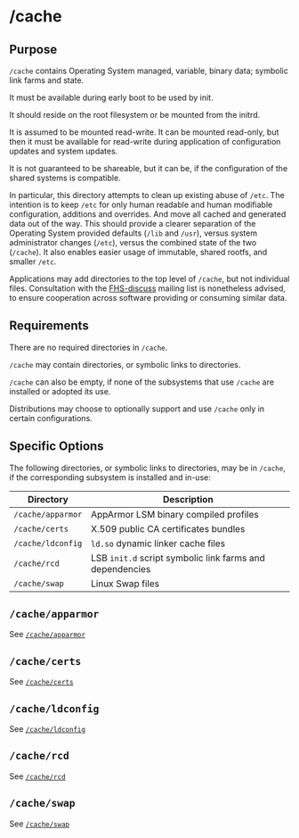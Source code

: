 # /cache

## Purpose

`/cache` contains Operating System managed, variable, binary data;
symbolic link farms and state.

It must be available during early boot to be used by init.

It should reside on the root filesystem or be mounted from the initrd.

It is assumed to be mounted read-write. It can be mounted read-only,
but then it must be available for read-write during application of
configuration updates and system updates.

It is not guaranteed to be shareable, but it can be, if the
configuration of the shared systems is compatible.

In particular, this directory attempts to clean up existing abuse of
`/etc`. The intention is to keep `/etc` for only human readable and
human modifiable configuration, additions and overrides. And move all
cached and generated data out of the way. This should provide a
clearer separation of the Operating System provided defaults (`/lib`
and `/usr`), versus system administrator changes (`/etc`), versus the
combined state of the two (`/cache`). It also enables easier usage of
immutable, shared rootfs, and smaller `/etc`.

Applications may add directories to the top level of `/cache`, but not
individual files. Consultation with the
[FHS-discuss](https://lists.linuxfoundation.org/mailman/listinfo/fhs-discuss
"FHS discuss mailing list") mailing list is nonetheless advised, to
ensure cooperation across software providing or consuming similar
data.

## Requirements

There are no required directories in `/cache`.

`/cache` may contain directories, or symbolic links to directories.

`/cache` can also be empty, if none of the subsystems that use
`/cache` are installed or adopted its use.

Distributions may choose to optionally support and use `/cache` only in
certain configurations.

## Specific Options

The following directories, or symbolic links to directories, may be in
`/cache`, if the corresponding subsystem is installed and in-use:

| Directory          | Description
|---                 |---
| `/cache/apparmor`  | AppArmor LSM binary compiled profiles
| `/cache/certs`     | X.509 public CA certificates bundles
| `/cache/ldconfig`  | `ld.so` dynamic linker cache files
| `/cache/rcd`       | LSB `init.d` script symbolic link farms and dependencies
| `/cache/swap`      | Linux Swap files

## `/cache/apparmor`

See [`/cache/apparmor`](apparmor.md)

## `/cache/certs`

See [`/cache/certs`](certs.md)

## `/cache/ldconfig`

See [`/cache/ldconfig`](ldconfig.md)

## `/cache/rcd`

See [`/cache/rcd`](rcd.md)

## `/cache/swap`

See [`/cache/swap`](swap.md)
